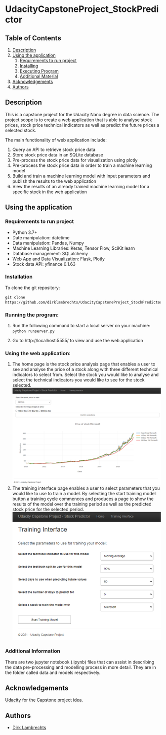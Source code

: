 # UdacityCapstoneProject_StockPredictor

## Table of Contents
1. [Description](#description)
2. [Using the application](#getting_started)
	1. [Requirements to run project](#dependencies)
	2. [Installing](#installation)
	3. [Executing Program](#execution)
	4. [Additional Material](#material)
3. [Acknowledgements](#acknowledgements)
4. [Authors](#authors)


<a name="descripton"></a>
## Description

This is a capstone project for the Udacity Nano degree in data science. The project scope is to create a web application that is able to analyse stock prices, stock price technical indicators as well as predict the future prices a selected stock. 

The main functionality of web application include:
1. Query an API to retrieve stock price data
2. Store stock price data in an SQLite database
3. Pre-process the stock price data for visualization using plotly
4. Pre-process the stock price data in order to train a machine learning model
5. Build and train a machine learning model with input parameters and publish the results to the web application
6. View the results of an already trained machine learning model for a specific stock in the web application

<a name="getting_started"></a>
## Using the application

<a name="dependencies"></a>
### Requirements to run project
* Python 3.7+
* Date manipulation: datetime
* Data manipulation: Pandas, Numpy
* Machine Learning Libraries: Keras, Tensor Flow, SciKit learn
* Database management: SQLalchemy
* Web App and Data Visualization: Flask, Plotly
* Stock data API: yfinance 0.1.63

<a name="installation"></a>
### Installation
To clone the git repository:
```
git clone https://github.com/dirklambrechts/UdacityCapstoneProject_StockPredictor
```
<a name="execution"></a>
### Running the program:
1. Run the following command to start a local server on your machine:
    `python runserver.py`

2. Go to http://localhost:5555/ to view and use the web application

### Using the web application:
1. The home page is the stock price analysis page that enables a user to see and analyse the price of a stock along with three different technical indicators to select from. Select the stock you would like to analyse and select the technical indicators you would like to see for the stock selected. 
![](Images/Home_page.PNG)
2. The training interface page enables a user to select parameters that you would like to use to train a model. By selecting the start training model button a training cycle commences and produces a page to show the results of the model over the training period as well as the predicted stock price for the selected period.
![](Images/Training_interface_page.PNG)
<a name="material"></a>
### Additional Information

There are two jupyter notebook (.ipynb) files that can assist in describing the data pre-processing and modelling process in more detail. They are in the folder called data and models respectively. 

<a name="acknowledgements"></a>
## Acknowledgements
[Udacity](https://www.udacity.com/) for the Capstone project idea.

<a name="authors"></a>
## Authors

* [Dirk Lambrechts](https://github.com/dirklambrechts)
